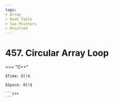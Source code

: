 ```yaml
---
tags:
- Array
- Hash Table
- Two Pointers
- Unsolved
---
```



# 457. Circular Array Loop

=== "C++"

    $Time: O()$

    $Space: O()$

    ```c++
    ```